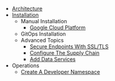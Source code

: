* [Architecture](tap-for-platform-engineers/architecture/README.md)
* [Installation](tap-for-platform-engineers/installation/README.md)
    * Manual Installation
        * [Google Cloud Platform](tap-for-platform-engineers/installation/manual/gcp/README.md)
    * GitOps Installation
    * Advanced Topics
        * [Secure Endpoints With SSL/TLS](tap-for-platform-engineers/installation/advanced/ssl-tls/README.md)
        * [Configure The Supply Chain](tap-for-platform-engineers/installation/advanced/supply-chain/README.md)
        * [Add Data Services](tap-for-platform-engineers/installation/advanced/services/README.md)
* Operations
    * [Create A Developer Namespace](tap-for-platform-engineers/operations/dev-namespace.md)